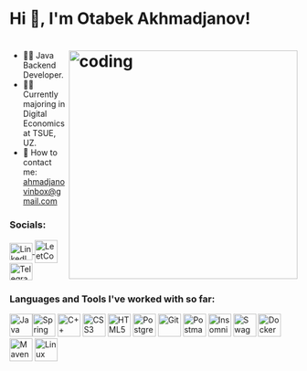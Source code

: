 
# Hi 👋, I'm Otabek Akhmadjanov! 
# <img align="right" alt="coding" width="400px" src="https://tenor.com/en-GB/view/coding-gif-24625099.gif"/>
- 👨‍💻 Java Backend Developer. 
- 🧑‍🎓 Currently majoring in Digital Economics at TSUE, UZ.
- 📧 How to contact me: ahmadjanovinbox@gmail.com

### Socials:
<a href="www.linkedin.com/in/otabekahmadjanov" target="_blank">
    <img align="center" src="https://raw.githubusercontent.com/rahuldkjain/github-profile-readme-generator/master/src/images/icons/Social/linked-in-alt.svg" alt="LinkedIn" width="40" height="30">
</a>
<a href="https://www.leetcode.com/sync0der" target="_blank">
    <img align="center" src="https://upload.wikimedia.org/wikipedia/commons/8/8e/LeetCode_Logo_1.png" alt="LeetCode" width="40" height="40">
</a>
<a href="https://t.me/syncoders_scripts" target="_blank">
    <img align="center" src="https://upload.wikimedia.org/wikipedia/commons/8/82/Telegram_logo.svg" alt="Telegram" width="40" height="30">
</a>

### Languages and Tools I've worked with so far:
<img src="https://cdn.jsdelivr.net/gh/devicons/devicon/icons/java/java-original.svg" alt="Java" width="40" height="40"><img src="https://cdn.jsdelivr.net/gh/devicons/devicon/icons/spring/spring-original.svg" alt="Spring Framework" width="40" height="40">
<img src="https://cdn.jsdelivr.net/gh/devicons/devicon/icons/cplusplus/cplusplus-original.svg" alt="C++" width="40" height="40">
<img src="https://cdn.jsdelivr.net/gh/devicons/devicon/icons/css3/css3-original.svg" alt="CSS3" width="40" height="40">
<img src="https://cdn.jsdelivr.net/gh/devicons/devicon/icons/html5/html5-original.svg" alt="HTML5" width="40" height="40">
<img src="https://cdn.jsdelivr.net/gh/devicons/devicon/icons/postgresql/postgresql-original.svg" alt="PostgreSQL" width="40" height="40">
<img src="https://cdn.jsdelivr.net/gh/devicons/devicon/icons/git/git-original.svg" alt="Git" width="40" height="40">
<img src="https://www.vectorlogo.zone/logos/getpostman/getpostman-icon.svg" alt="Postman" width="40" height="40">
<img src="https://cdn.jsdelivr.net/gh/devicons/devicon/icons/insomnia/insomnia-original.svg" alt="Insomnia" width="40" height="40">
<img src="https://cdn.jsdelivr.net/gh/devicons/devicon/icons/swagger/swagger-original.svg" alt="Swagger" width="40" height="40">
<img src="https://cdn.jsdelivr.net/gh/devicons/devicon/icons/docker/docker-original.svg" alt="Docker" width="40" height="40">
<img src="https://cdn.jsdelivr.net/gh/devicons/devicon/icons/maven/maven-original.svg" alt="Maven" width="40" height="40">
<img src="https://cdn.jsdelivr.net/gh/devicons/devicon/icons/linux/linux-original.svg" alt="Linux" width="40" height="40">





